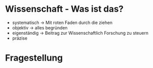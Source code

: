 # Wissenschaft - Was ist das?
+ systematisch -> Mit roten Faden durch die ziehen
+ objektiv -> alles begründen
+ eigenständig -> Beitrag zur Wissenschaftlich Forschung zu steuern
+ präzise
# Fragestellung
